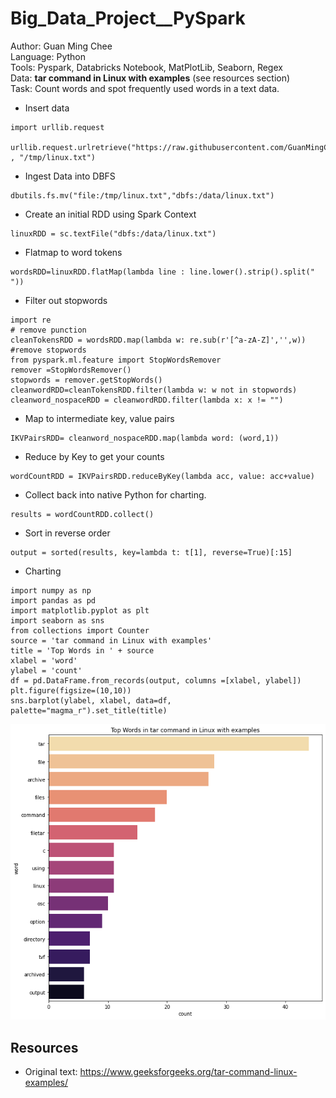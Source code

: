 # Big_Data_Project__PySpark
Author: Guan Ming Chee </br>
Language: Python </br>
Tools: Pyspark, Databricks Notebook, MatPlotLib, Seaborn, Regex </br>
Data: **tar command in Linux with examples** (see resources section) </br>
Task: Count words and spot frequently used words in a text data. </br>

- Insert data
```
import urllib.request

urllib.request.urlretrieve("https://raw.githubusercontent.com/GuanMingChee/Big_Data_Project__PySpark/main/linux_tarCommand.txt" , "/tmp/linux.txt")
```

- Ingest Data into DBFS
```
dbutils.fs.mv("file:/tmp/linux.txt","dbfs:/data/linux.txt")
```
- Create an initial RDD using Spark Context
```
linuxRDD = sc.textFile("dbfs:/data/linux.txt")
```
- Flatmap to word tokens
```
wordsRDD=linuxRDD.flatMap(lambda line : line.lower().strip().split(" "))
```
- Filter out stopwords
```
import re
# remove punction
cleanTokensRDD = wordsRDD.map(lambda w: re.sub(r'[^a-zA-Z]','',w))
#remove stopwords
from pyspark.ml.feature import StopWordsRemover
remover =StopWordsRemover()
stopwords = remover.getStopWords()
cleanwordRDD=cleanTokensRDD.filter(lambda w: w not in stopwords)
cleanword_nospaceRDD = cleanwordRDD.filter(lambda x: x != "")
```
- Map to intermediate key, value pairs
```
IKVPairsRDD= cleanword_nospaceRDD.map(lambda word: (word,1))
```
- Reduce by Key to get your counts
```
wordCountRDD = IKVPairsRDD.reduceByKey(lambda acc, value: acc+value)
```
- Collect back into native Python for charting. 
```
results = wordCountRDD.collect()
```
- Sort in reverse order
```
output = sorted(results, key=lambda t: t[1], reverse=True)[:15]
```
- Charting
```
import numpy as np
import pandas as pd
import matplotlib.pyplot as plt
import seaborn as sns
from collections import Counter
source = 'tar command in Linux with examples'
title = 'Top Words in ' + source
xlabel = 'word'
ylabel = 'count'
df = pd.DataFrame.from_records(output, columns =[xlabel, ylabel]) 
plt.figure(figsize=(10,10))
sns.barplot(ylabel, xlabel, data=df, palette="magma_r").set_title(title)
```
![](wordcount_graph.png)

## Resources
- Original text: 
  https://www.geeksforgeeks.org/tar-command-linux-examples/
